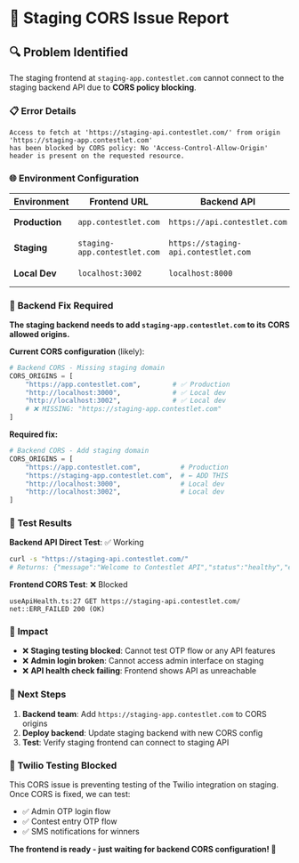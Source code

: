 # 🚨 Staging CORS Issue Report

## 🔍 **Problem Identified**

The staging frontend at `staging-app.contestlet.com` cannot connect to the staging backend API due to **CORS policy blocking**.

### 📋 **Error Details**

```
Access to fetch at 'https://staging-api.contestlet.com/' from origin 'https://staging-app.contestlet.com' 
has been blocked by CORS policy: No 'Access-Control-Allow-Origin' header is present on the requested resource.
```

### 🌐 **Environment Configuration**

| Environment | Frontend URL | Backend API | Status |
|-------------|-------------|-------------|---------|
| **Production** | `app.contestlet.com` | `https://api.contestlet.com` | ✅ Working |
| **Staging** | `staging-app.contestlet.com` | `https://staging-api.contestlet.com` | ❌ CORS Blocked |
| **Local Dev** | `localhost:3002` | `localhost:8000` | ✅ Working |

### 🔧 **Backend Fix Required**

**The staging backend needs to add `staging-app.contestlet.com` to its CORS allowed origins.**

**Current CORS configuration** (likely):
```python
# Backend CORS - Missing staging domain
CORS_ORIGINS = [
    "https://app.contestlet.com",        # ✅ Production
    "http://localhost:3000",             # ✅ Local dev  
    "http://localhost:3002",             # ✅ Local dev
    # ❌ MISSING: "https://staging-app.contestlet.com"
]
```

**Required fix:**
```python
# Backend CORS - Add staging domain
CORS_ORIGINS = [
    "https://app.contestlet.com",          # Production
    "https://staging-app.contestlet.com",  # ← ADD THIS
    "http://localhost:3000",               # Local dev
    "http://localhost:3002",               # Local dev
]
```

### 🧪 **Test Results**

**Backend API Direct Test**: ✅ Working
```bash
curl -s "https://staging-api.contestlet.com/"
# Returns: {"message":"Welcome to Contestlet API","status":"healthy","environment":"staging","version":"1.0.0"}
```

**Frontend CORS Test**: ❌ Blocked
```
useApiHealth.ts:27 GET https://staging-api.contestlet.com/ net::ERR_FAILED 200 (OK)
```

### 🎯 **Impact**

- ❌ **Staging testing blocked**: Cannot test OTP flow or any API features
- ❌ **Admin login broken**: Cannot access admin interface on staging
- ❌ **API health check failing**: Frontend shows API as unreachable

### 🚀 **Next Steps**

1. **Backend team**: Add `https://staging-app.contestlet.com` to CORS origins
2. **Deploy backend**: Update staging backend with new CORS config
3. **Test**: Verify staging frontend can connect to staging API

### 📱 **Twilio Testing Blocked**

This CORS issue is preventing testing of the Twilio integration on staging. Once CORS is fixed, we can test:
- ✅ Admin OTP login flow
- ✅ Contest entry OTP flow  
- ✅ SMS notifications for winners

**The frontend is ready - just waiting for backend CORS configuration! 🔧**

